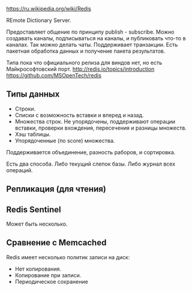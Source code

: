 https://ru.wikipedia.org/wiki/Redis

REmote Dictionary Server.

Предоставляет общение по принципу publish - subscribe.
Можно создавать каналы, подписываться на каналы, и публиковать что-то в каналах.
Так можно делать чаты.
Поддерживает транзакции.
Есть пакетная обработка данных и получение пакета результатов.

Типа пока что официального релиза для виндов нет, но есть Майкрософтовский порт.
http://redis.io/topics/introduction
https://github.com/MSOpenTech/redis

## Типы данных

* Строки.
* Списки с возможность вставки и вперед и назад.
* Множества строк. Не упорядочены, поддерживают операции вставки, проверки вхождения, пересечения и разницы множеств.
* Хэш таблицы.
* Упорядоченные (по score) множества.

Поддерживается объединение, разность раборов, и сортировка.

Есть два способа. Либо текущий слепок базы.
Либо журнал всех операций.

## Репликация (для чтения)

## Redis Sentinel

Может быть несколько.

## Сравнение с Memcached

Redis имеет несколько политик записи на диск:

* Нет копирования.
* Копирование при записи.
* Периодическое сохранение







